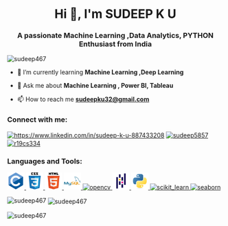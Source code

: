 <h1 align="center">Hi 👋, I'm SUDEEP K U</h1>
<h3 align="center">A passionate Machine Learning ,Data Analytics, PYTHON Enthusiast from India</h3>

<p align="left"> <img src="https://komarev.com/ghpvc/?username=sudeep467&label=Profile%20views&color=0e75b6&style=flat" alt="sudeep467" /> </p>

- 🌱 I’m currently learning **Machine Learning ,Deep Learning**

- 💬 Ask me about **Machine Learning , Power BI, Tableau**

- 📫 How to reach me **sudeepku32@gmail.com**

<h3 align="left">Connect with me:</h3>
<p align="left">
<a href="https://www.linkedin.com/in/sudeep-k-u-887433208" target="blank"><img align="center" src="https://raw.githubusercontent.com/rahuldkjain/github-profile-readme-generator/master/src/images/icons/Social/linked-in-alt.svg" alt="https://www.linkedin.com/in/sudeep-k-u-887433208" height="30" width="40" /></a>
<a href="https://instagram.com/sudeep5857" target="blank"><img align="center" src="https://raw.githubusercontent.com/rahuldkjain/github-profile-readme-generator/master/src/images/icons/Social/instagram.svg" alt="sudeep5857" height="30" width="40" /></a>
<a href="https://www.hackerrank.com/r19cs334" target="blank"><img align="center" src="https://raw.githubusercontent.com/rahuldkjain/github-profile-readme-generator/master/src/images/icons/Social/hackerrank.svg" alt="r19cs334" height="30" width="40" /></a>
</p>

<h3 align="left">Languages and Tools:</h3>
<p align="left"> <a href="https://www.cprogramming.com/" target="_blank" rel="noreferrer"> <img src="https://raw.githubusercontent.com/devicons/devicon/master/icons/c/c-original.svg" alt="c" width="40" height="40"/> </a> <a href="https://www.w3schools.com/css/" target="_blank" rel="noreferrer"> <img src="https://raw.githubusercontent.com/devicons/devicon/master/icons/css3/css3-original-wordmark.svg" alt="css3" width="40" height="40"/> </a> <a href="https://www.w3.org/html/" target="_blank" rel="noreferrer"> <img src="https://raw.githubusercontent.com/devicons/devicon/master/icons/html5/html5-original-wordmark.svg" alt="html5" width="40" height="40"/> </a> <a href="https://www.mysql.com/" target="_blank" rel="noreferrer"> <img src="https://raw.githubusercontent.com/devicons/devicon/master/icons/mysql/mysql-original-wordmark.svg" alt="mysql" width="40" height="40"/> </a> <a href="https://opencv.org/" target="_blank" rel="noreferrer"> <img src="https://www.vectorlogo.zone/logos/opencv/opencv-icon.svg" alt="opencv" width="40" height="40"/> </a> <a href="https://pandas.pydata.org/" target="_blank" rel="noreferrer"> <img src="https://raw.githubusercontent.com/devicons/devicon/2ae2a900d2f041da66e950e4d48052658d850630/icons/pandas/pandas-original.svg" alt="pandas" width="40" height="40"/> </a> <a href="https://www.python.org" target="_blank" rel="noreferrer"> <img src="https://raw.githubusercontent.com/devicons/devicon/master/icons/python/python-original.svg" alt="python" width="40" height="40"/> </a> <a href="https://scikit-learn.org/" target="_blank" rel="noreferrer"> <img src="https://upload.wikimedia.org/wikipedia/commons/0/05/Scikit_learn_logo_small.svg" alt="scikit_learn" width="40" height="40"/> </a> <a href="https://seaborn.pydata.org/" target="_blank" rel="noreferrer"> <img src="https://seaborn.pydata.org/_images/logo-mark-lightbg.svg" alt="seaborn" width="40" height="40"/> </a> </p>

<p><img align="left" src="https://github-readme-stats.vercel.app/api/top-langs?username=sudeep467&show_icons=true&locale=en&layout=compact" alt="sudeep467" /></p>

<p>&nbsp;<img align="center" src="https://github-readme-stats.vercel.app/api?username=sudeep467&show_icons=true&locale=en" alt="sudeep467" /></p>

<p><img align="center" src="https://github-readme-streak-stats.herokuapp.com/?user=sudeep467&" alt="sudeep467" /></p>
